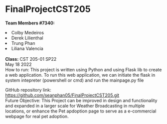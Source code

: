 # FinalProjectCST205

<b>Team Members #7340:</b>
<li>Colby Medeiros</li>
<li>Derek Lilienthal</li>
<li>Trung Phan</li>
<li>Liliana Valencia</li> 

<br>
<b>Class:</b> CST 205-01 SP22
<br>
May 18 2022
<br>
How to run:
This project is written using Python and using Flask lib to create a web application.
To run this web application, we can initiate the flask in system intepreter (powershell or cmd) and run the mainpage.py file

GitHub repository link: https://github.com/seanphan05/FinalProjectCST205.git
<br>
Future Objective:
This Project can be improved in design and functionality and expanded in a larger scale for Weather Broadcasting in multiple locations, or enhance the Pet apdoption page to serve as a e-commercial webpage for real pet adoption.
